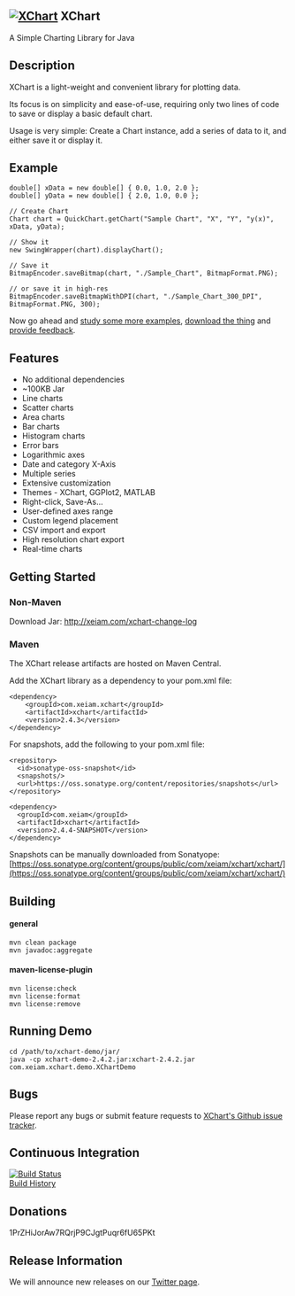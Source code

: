 ## [![XChart](http://xeiam.com/wp-content/uploads/xchartlogo.png)](http://xeiam.com/xchart) XChart
A Simple Charting Library for Java

## Description
XChart is a light-weight and convenient library for plotting data.

Its focus is on simplicity and ease-of-use, requiring only two lines of code to save or display a basic default chart.

Usage is very simple: Create a Chart instance, add a series of data to it, and either save it or display it.

## Example

    double[] xData = new double[] { 0.0, 1.0, 2.0 };
    double[] yData = new double[] { 2.0, 1.0, 0.0 };

    // Create Chart
    Chart chart = QuickChart.getChart("Sample Chart", "X", "Y", "y(x)", xData, yData);

    // Show it
    new SwingWrapper(chart).displayChart();

    // Save it
    BitmapEncoder.saveBitmap(chart, "./Sample_Chart", BitmapFormat.PNG);
    
    // or save it in high-res
    BitmapEncoder.saveBitmapWithDPI(chart, "./Sample_Chart_300_DPI", BitmapFormat.PNG, 300);
    
Now go ahead and [study some more examples](http://xeiam.com/xchart-example-code/), [download the thing](http://xeiam.com/xchart-change-log) and [provide feedback](https://github.com/timmolter/XChart/issues).

## Features
* No additional dependencies
* ~100KB Jar
* Line charts
* Scatter charts
* Area charts
* Bar charts
* Histogram charts
* Error bars
* Logarithmic axes
* Date and category X-Axis
* Multiple series
* Extensive customization
* Themes - XChart, GGPlot2, MATLAB
* Right-click, Save-As...
* User-defined axes range
* Custom legend placement
* CSV import and export
* High resolution chart export
* Real-time charts

## Getting Started

### Non-Maven

Download Jar: http://xeiam.com/xchart-change-log

### Maven

The XChart release artifacts are hosted on Maven Central.

Add the XChart library as a dependency to your pom.xml file:

    <dependency>
        <groupId>com.xeiam.xchart</groupId>
        <artifactId>xchart</artifactId>
        <version>2.4.3</version>
    </dependency>

For snapshots, add the following to your pom.xml file:

    <repository>
      <id>sonatype-oss-snapshot</id>
      <snapshots/>
      <url>https://oss.sonatype.org/content/repositories/snapshots</url>
    </repository>
    
    <dependency>
      <groupId>com.xeiam</groupId>
      <artifactId>xchart</artifactId>
      <version>2.4.4-SNAPSHOT</version>
    </dependency>
    
Snapshots can be manually downloaded from Sonatyope: [https://oss.sonatype.org/content/groups/public/com/xeiam/xchart/xchart/](https://oss.sonatype.org/content/groups/public/com/xeiam/xchart/xchart/)

## Building

#### general

    mvn clean package  
    mvn javadoc:aggregate  

#### maven-license-plugin

    mvn license:check
    mvn license:format
    mvn license:remove

## Running Demo
    cd /path/to/xchart-demo/jar/
    java -cp xchart-demo-2.4.2.jar:xchart-2.4.2.jar com.xeiam.xchart.demo.XChartDemo

## Bugs
Please report any bugs or submit feature requests to [XChart's Github issue tracker](https://github.com/timmolter/XChart/issues).  

## Continuous Integration
[![Build Status](https://travis-ci.org/timmolter/XChart.png?branch=develop)](https://travis-ci.org/timmolter/XChart.png)  
[Build History](https://travis-ci.org/timmolter/XChart/builds)  

## Donations
1PrZHiJorAw7RQrjP9CJgtPuqr6fU65PKt

## Release Information

We will announce new releases on our [Twitter page](https://twitter.com/Xeiam).